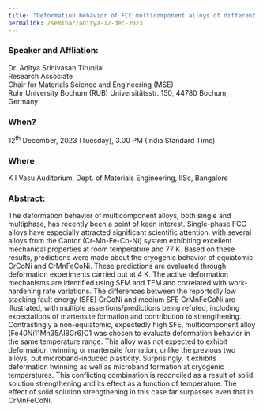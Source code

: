 ```yaml
---
title: "Deformation behavior of FCC multicomponent alloys of different stacking fault energies at close to 0K (12/12/23)"
permalink: /seminar/aditya-12-dec-2023
---
```

### Speaker and Affliation:
Dr. Aditya Srinivasan Tirunilai<br>
Research Associate<br>
Chair for Materials Science and Engineering (MSE)<br>
Ruhr University Bochum (RUB) Universitätsstr. 150, 44780 Bochum, Germany

### When?
12<sup>th</sup> December, 2023 (Tuesday), 3.00 PM (India Standard Time)

### Where
K I Vasu Auditorium, Dept. of Materials Engineering, IISc, Bangalore

### Abstract:
The deformation behavior of multicomponent alloys, both single and multiphase, has recently been a point of keen interest. Single-phase FCC alloys have especially attracted significant scientific attention, with several alloys from the Cantor (Cr-Mn-Fe-Co-Ni) system exhibiting excellent mechanical properties at room temperature and 77 K. Based on these results, predictions were made about the cryogenic behavior of equiatomic CrCoNi and CrMnFeCoNi. These predictions are evaluated through deformation experiments carried out at 4 K. The active deformation mechanisms are identified using SEM and TEM and correlated with work-hardening rate variations. The differences between the reportedly low stacking fault energy (SFE) CrCoNi and medium SFE CrMnFeCoNi are illustrated, with multiple assertions/predictions being refuted, including expectations of martensite formation and contribution to strengthening. Contrastingly a non-equiatomic, expectedly high SFE, multicomponent alloy (Fe40Ni11Mn35Al8Cr6)C1 was chosen to evaluate deformation behavior in the same temperature range. This alloy was not expected to exhibit deformation twinning or martensite formation, unlike the previous two alloys, but microband-induced plasticity. Surprisingly, it exhibits deformation twinning as well as microband formation at cryogenic temperatures. This conflicting combination is reconciled as a result of solid solution strengthening and its effect as a function of temperature. The effect of solid solution strengthening in this case far surpasses even that in CrMnFeCoNi.